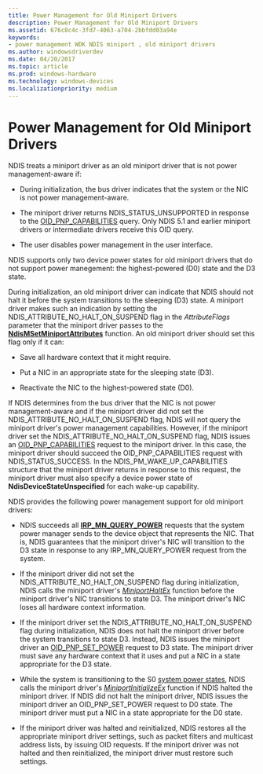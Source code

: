 ```yaml
---
title: Power Management for Old Miniport Drivers
description: Power Management for Old Miniport Drivers
ms.assetid: 676c8c4c-3fd7-4063-a704-2bbfdd03a94e
keywords:
- power management WDK NDIS miniport , old miniport drivers
ms.author: windowsdriverdev
ms.date: 04/20/2017
ms.topic: article
ms.prod: windows-hardware
ms.technology: windows-devices
ms.localizationpriority: medium
---
```


# Power Management for Old Miniport Drivers





NDIS treats a miniport driver as an old miniport driver that is not power management-aware if:

-   During initialization, the bus driver indicates that the system or the NIC is not power management-aware.

-   The miniport driver returns NDIS\_STATUS\_UNSUPPORTED in response to the [OID\_PNP\_CAPABILITIES](https://msdn.microsoft.com/library/windows/hardware/ff569774) query. Only NDIS 5.1 and earlier miniport drivers or intermediate drivers receive this OID query.

-   The user disables power management in the user interface.

NDIS supports only two device power states for old miniport drivers that do not support power manegement: the highest-powered (D0) state and the D3 state.

During initialization, an old miniport driver can indicate that NDIS should not halt it before the system transitions to the sleeping (D3) state. A miniport driver makes such an indication by setting the NDIS\_ATTRIBUTE\_NO\_HALT\_ON\_SUSPEND flag in the *AttributeFlags* parameter that the miniport driver passes to the [**NdisMSetMiniportAttributes**](https://msdn.microsoft.com/library/windows/hardware/ff563672) function. An old miniport driver should set this flag only if it can:

-   Save all hardware context that it might require.

-   Put a NIC in an appropriate state for the sleeping state (D3).

-   Reactivate the NIC to the highest-powered state (D0).

If NDIS determines from the bus driver that the NIC is not power management-aware and if the miniport driver did not set the NDIS\_ATTRIBUTE\_NO\_HALT\_ON\_SUSPEND flag, NDIS will not query the miniport driver's power management capabilities. However, if the miniport driver set the NDIS\_ATTRIBUTE\_NO\_HALT\_ON\_SUSPEND flag, NDIS issues an [OID\_PNP\_CAPABILITIES](https://msdn.microsoft.com/library/windows/hardware/ff569774) request to the miniport driver. In this case, the miniport driver should succeed the OID\_PNP\_CAPABILITIES request with NDIS\_STATUS\_SUCCESS. In the NDIS\_PM\_WAKE\_UP\_CAPABILITIES structure that the miniport driver returns in response to this request, the miniport driver must also specify a device power state of **NdisDeviceStateUnspecified** for each wake-up capability.

NDIS provides the following power management support for old miniport drivers:

-   NDIS succeeds all [**IRP\_MN\_QUERY\_POWER**](https://msdn.microsoft.com/library/windows/hardware/ff551699) requests that the system power manager sends to the device object that represents the NIC. That is, NDIS guarantees that the miniport driver's NIC will transition to the D3 state in response to any IRP\_MN\_QUERY\_POWER request from the system.

-   If the miniport driver did not set the NDIS\_ATTRIBUTE\_NO\_HALT\_ON\_SUSPEND flag during initialization, NDIS calls the miniport driver's [*MiniportHaltEx*](https://msdn.microsoft.com/library/windows/hardware/ff559388) function before the miniport driver's NIC transitions to state D3. The miniport driver's NIC loses all hardware context information.

-   If the miniport driver set the NDIS\_ATTRIBUTE\_NO\_HALT\_ON\_SUSPEND flag during initialization, NDIS does not halt the miniport driver before the system transitions to state D3. Instead, NDIS issues the miniport driver an [OID\_PNP\_SET\_POWER](https://msdn.microsoft.com/library/windows/hardware/ff569780) request to D3 state. The miniport driver must save any hardware context that it uses and put a NIC in a state appropriate for the D3 state.

-   While the system is transitioning to the S0 [system power states](https://msdn.microsoft.com/library/windows/hardware/ff564571), NDIS calls the miniport driver's [*MiniportInitializeEx*](https://msdn.microsoft.com/library/windows/hardware/ff559389) function if NDIS halted the miniport driver. If NDIS did not halt the miniport driver, NDIS issues the miniport driver an OID\_PNP\_SET\_POWER request to D0 state. The miniport driver must put a NIC in a state appropriate for the D0 state.

-   If the miniport driver was halted and reinitialized, NDIS restores all the appropriate miniport driver settings, such as packet filters and multicast address lists, by issuing OID requests. If the miniport driver was not halted and then reinitialized, the miniport driver must restore such settings.

 

 






